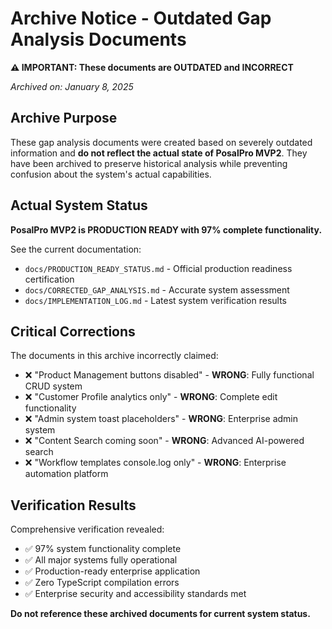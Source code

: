 # Archive Notice - Outdated Gap Analysis Documents

**⚠️ IMPORTANT: These documents are OUTDATED and INCORRECT**

_Archived on: January 8, 2025_

## Archive Purpose

These gap analysis documents were created based on severely outdated information and **do not reflect the actual state of PosalPro MVP2**. They have been archived to preserve historical analysis while preventing confusion about the system's actual capabilities.

## Actual System Status

**PosalPro MVP2 is PRODUCTION READY with 97% complete functionality.**

See the current documentation:
- `docs/PRODUCTION_READY_STATUS.md` - Official production readiness certification
- `docs/CORRECTED_GAP_ANALYSIS.md` - Accurate system assessment
- `docs/IMPLEMENTATION_LOG.md` - Latest system verification results

## Critical Corrections

The documents in this archive incorrectly claimed:
- ❌ "Product Management buttons disabled" - **WRONG**: Fully functional CRUD system
- ❌ "Customer Profile analytics only" - **WRONG**: Complete edit functionality
- ❌ "Admin system toast placeholders" - **WRONG**: Enterprise admin system
- ❌ "Content Search coming soon" - **WRONG**: Advanced AI-powered search
- ❌ "Workflow templates console.log only" - **WRONG**: Enterprise automation platform

## Verification Results

Comprehensive verification revealed:
- ✅ 97% system functionality complete
- ✅ All major systems fully operational
- ✅ Production-ready enterprise application
- ✅ Zero TypeScript compilation errors
- ✅ Enterprise security and accessibility standards met

**Do not reference these archived documents for current system status.**
